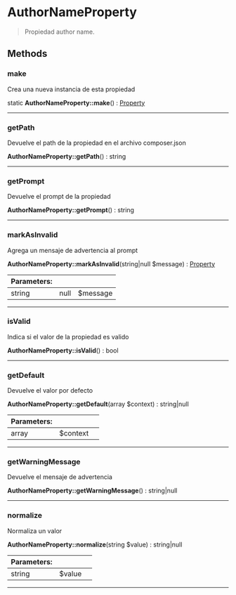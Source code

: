 
                                                                                                                                            
    
# AuthorNameProperty


> Propiedad author name.
>
> 








## Methods

### make
Crea una nueva instancia de esta propiedad


static **AuthorNameProperty::make**() : [Property](../../../../../Property.md)



---


### getPath
Devuelve el path de la propiedad en el archivo composer.json


**AuthorNameProperty::getPath**() : string



---


### getPrompt
Devuelve el prompt de la propiedad


**AuthorNameProperty::getPrompt**() : string



---


### markAsInvalid
Agrega un mensaje de advertencia al prompt


**AuthorNameProperty::markAsInvalid**(string|null $message) : [Property](../../../../../Property.md)


|Parameters: | | |
| --- | --- | --- |
|string|null |$message |  |

---


### isValid
Indica si el valor de la propiedad es valido


**AuthorNameProperty::isValid**() : bool



---


### getDefault
Devuelve el valor por defecto


**AuthorNameProperty::getDefault**(array $context) : string|null


|Parameters: | | |
| --- | --- | --- |
|array |$context |  |

---


### getWarningMessage
Devuelve el mensaje de advertencia


**AuthorNameProperty::getWarningMessage**() : string|null



---


### normalize
Normaliza un valor


**AuthorNameProperty::normalize**(string $value) : string|null


|Parameters: | | |
| --- | --- | --- |
|string |$value |  |

---


                                                                                                                                                                                                                                                                                                                                                                                                            
    
                                                                                                                                                                                                                                                                             
                